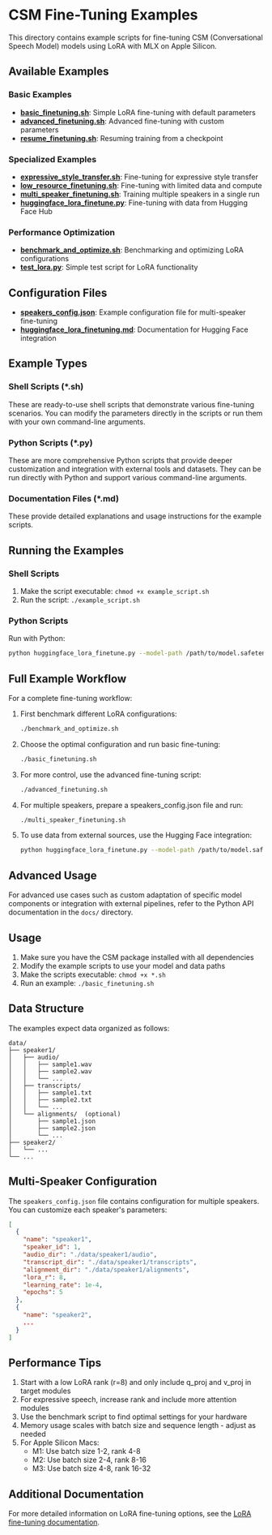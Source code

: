 # CSM Fine-Tuning Examples

This directory contains example scripts for fine-tuning CSM (Conversational Speech Model) models using LoRA with MLX on Apple Silicon.

## Available Examples

### Basic Examples

- **[basic_finetuning.sh](./basic_finetuning.sh)**: Simple LoRA fine-tuning with default parameters
- **[advanced_finetuning.sh](./advanced_finetuning.sh)**: Advanced fine-tuning with custom parameters
- **[resume_finetuning.sh](./resume_finetuning.sh)**: Resuming training from a checkpoint

### Specialized Examples

- **[expressive_style_transfer.sh](./expressive_style_transfer.sh)**: Fine-tuning for expressive style transfer
- **[low_resource_finetuning.sh](./low_resource_finetuning.sh)**: Fine-tuning with limited data and compute
- **[multi_speaker_finetuning.sh](./multi_speaker_finetuning.sh)**: Training multiple speakers in a single run
- **[huggingface_lora_finetune.py](./huggingface_lora_finetune.py)**: Fine-tuning with data from Hugging Face Hub

### Performance Optimization

- **[benchmark_and_optimize.sh](./benchmark_and_optimize.sh)**: Benchmarking and optimizing LoRA configurations
- **[test_lora.py](./test_lora.py)**: Simple test script for LoRA functionality

## Configuration Files

- **[speakers_config.json](./speakers_config.json)**: Example configuration file for multi-speaker fine-tuning
- **[huggingface_lora_finetuning.md](./huggingface_lora_finetuning.md)**: Documentation for Hugging Face integration

## Example Types

### Shell Scripts (*.sh)

These are ready-to-use shell scripts that demonstrate various fine-tuning scenarios. You can modify the parameters directly in the scripts or run them with your own command-line arguments.

### Python Scripts (*.py)

These are more comprehensive Python scripts that provide deeper customization and integration with external tools and datasets. They can be run directly with Python and support various command-line arguments.

### Documentation Files (*.md)

These provide detailed explanations and usage instructions for the example scripts.

## Running the Examples

### Shell Scripts

1. Make the script executable: `chmod +x example_script.sh`
2. Run the script: `./example_script.sh`

### Python Scripts

Run with Python:
```bash
python huggingface_lora_finetune.py --model-path /path/to/model.safetensors --output-dir ./output
```

## Full Example Workflow

For a complete fine-tuning workflow:

1. First benchmark different LoRA configurations:
   ```bash
   ./benchmark_and_optimize.sh
   ```

2. Choose the optimal configuration and run basic fine-tuning:
   ```bash
   ./basic_finetuning.sh
   ```

3. For more control, use the advanced fine-tuning script:
   ```bash
   ./advanced_finetuning.sh
   ```

4. For multiple speakers, prepare a speakers_config.json file and run:
   ```bash
   ./multi_speaker_finetuning.sh
   ```

5. To use data from external sources, use the Hugging Face integration:
   ```bash
   python huggingface_lora_finetune.py --model-path /path/to/model.safetensors --dataset example/dataset
   ```

## Advanced Usage

For advanced use cases such as custom adaptation of specific model components or integration with external pipelines, refer to the Python API documentation in the `docs/` directory.

## Usage

1. Make sure you have the CSM package installed with all dependencies
2. Modify the example scripts to use your model and data paths
3. Make the scripts executable: `chmod +x *.sh`
4. Run an example: `./basic_finetuning.sh`

## Data Structure

The examples expect data organized as follows:

```
data/
├── speaker1/
│   ├── audio/
│   │   ├── sample1.wav
│   │   ├── sample2.wav
│   │   └── ...
│   ├── transcripts/
│   │   ├── sample1.txt
│   │   ├── sample2.txt
│   │   └── ...
│   └── alignments/  (optional)
│       ├── sample1.json
│       ├── sample2.json
│       └── ...
├── speaker2/
│   └── ...
└── ...
```

## Multi-Speaker Configuration

The `speakers_config.json` file contains configuration for multiple speakers. You can customize each speaker's parameters:

```json
[
  {
    "name": "speaker1",
    "speaker_id": 1,
    "audio_dir": "./data/speaker1/audio",
    "transcript_dir": "./data/speaker1/transcripts",
    "alignment_dir": "./data/speaker1/alignments",
    "lora_r": 8,
    "learning_rate": 1e-4,
    "epochs": 5
  },
  {
    "name": "speaker2",
    ...
  }
]
```

## Performance Tips

1. Start with a low LoRA rank (r=8) and only include q_proj and v_proj in target modules
2. For expressive speech, increase rank and include more attention modules
3. Use the benchmark script to find optimal settings for your hardware
4. Memory usage scales with batch size and sequence length - adjust as needed
5. For Apple Silicon Macs:
   - M1: Use batch size 1-2, rank 4-8
   - M2: Use batch size 2-4, rank 8-16 
   - M3: Use batch size 4-8, rank 16-32

## Additional Documentation

For more detailed information on LoRA fine-tuning options, see the [LoRA fine-tuning documentation](../docs/reference/sesame_csm/lora_finetuning.md).